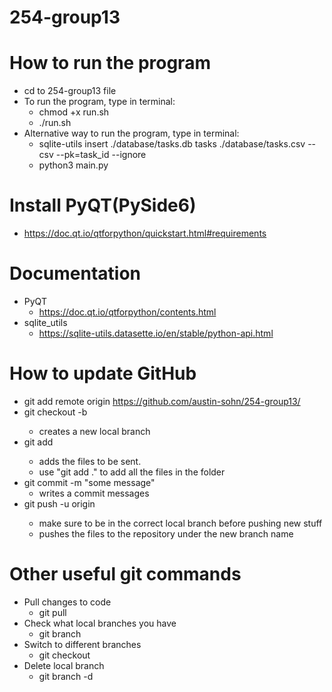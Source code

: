 # 254-group13

# How to run the program

- cd to 254-group13 file
- To run the program, type in terminal:
  - chmod +x run.sh
  - ./run.sh
- Alternative way to run the program, type in terminal:
  - sqlite-utils insert ./database/tasks.db tasks ./database/tasks.csv --csv --pk=task_id --ignore
  - python3 main.py

# Install PyQT(PySide6)

- https://doc.qt.io/qtforpython/quickstart.html#requirements

# Documentation

- PyQT
  - https://doc.qt.io/qtforpython/contents.html
- sqlite_utils
  - https://sqlite-utils.datasette.io/en/stable/python-api.html

# How to update GitHub

- git add remote origin https://github.com/austin-sohn/254-group13/
- git checkout -b <new branch name>
  - creates a new local branch
- git add <files>
  - adds the files to be sent.
  - use "git add ." to add all the files in the folder
- git commit -m "some message"
  - writes a commit messages
- git push -u origin <new branch name>
  - make sure to be in the correct local branch before pushing new stuff
  - pushes the files to the repository under the new branch name

# Other useful git commands

- Pull changes to code
  - git pull
- Check what local branches you have
  - git branch
- Switch to different branches
  - git checkout <branch name>
- Delete local branch
  - git branch -d <branch name>
